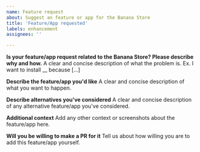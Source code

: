```yaml
---
name: Feature request
about: Suggest an feature or app for the Banana Store
title: 'Feature/App requested'
labels: enhancement
assignees: ''

---
```


**Is your feature/app request related to the Banana Store? Please describe why and how.**
A clear and concise description of what the problem is. Ex. I want to install __ because [...]

**Describe the feature/app you'd like**
A clear and concise description of what you want to happen.

**Describe alternatives you've considered**
A clear and concise description of any alternative feature/app you've considered.

**Additional context**
Add any other context or screenshots about the feature/app here.

**Will you be willing to make a PR for it**
Tell us about how willing you are to add this feature/app yourself.
